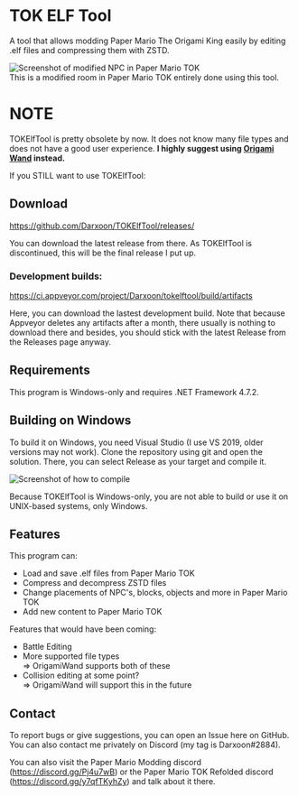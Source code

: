 # TOK ELF Tool
A tool that allows modding Paper Mario The Origami King easily by editing .elf files and compressing them with ZSTD.

![Screenshot of modified NPC in Paper Mario TOK](https://i.imgur.com/AsZlzvh.png)\
This is a modified room in Paper Mario TOK entirely done using this tool.

# NOTE
TOKElfTool is pretty obsolete by now. It does not know many file types and does not have a good user experience. **I highly suggest using [Origami Wand](https://darxoon.neocities.org/OrigamiWand) instead.**

If you STILL want to use TOKElfTool:

## Download
https://github.com/Darxoon/TOKElfTool/releases/

You can download the latest release from there. As TOKElfTool is discontinued, this will be the final release I put up.

### Development builds:
https://ci.appveyor.com/project/Darxoon/tokelftool/build/artifacts

Here, you can download the lastest development build. Note that because Appveyor deletes any artifacts after a month, there usually is nothing to download there and besides, you should stick with the latest Release from the Releases page anyway.

## Requirements
This program is Windows-only and requires .NET Framework 4.7.2.

## Building on Windows
To build it on Windows, you need Visual Studio (I use VS 2019, older versions may not work). Clone the
repository using git and open the solution. There, you can select Release as your target and compile it.

![Screenshot of how to compile](https://i.imgur.com/LL3ZmAQ.png)

Because TOKElfTool is Windows-only, you are not able to build or use it on UNIX-based systems, only Windows.

## Features
This program can:
 * Load and save .elf files from Paper Mario TOK
 * Compress and decompress ZSTD files
 * Change placements of NPC's, blocks, objects and more in Paper Mario TOK
 * Add new content to Paper Mario TOK

Features that would have been coming:
 * Battle Editing
 * More supported file types  
 => OrigamiWand supports both of these
 * Collision editing at some point?  
 => OrigamiWand will support this in the future

## Contact
To report bugs or give suggestions, you can open an Issue here on GitHub. You can also contact me privately on Discord (my tag is Darxoon#2884).

You can also visit the Paper Mario Modding discord (https://discord.gg/Pj4u7wB) or the Paper Mario TOK Refolded discord (https://discord.gg/y7qfTKyhZy) and talk about it there. 
